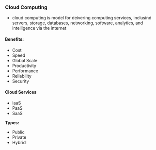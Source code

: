 ### Cloud Computing
- cloud computing is model for deivering computing services, inclusind servers, storage, databases, networking, software, analytics, and intelligence via the internet

#### Benefits:
- Cost
- Speed
- Global Scale
- Productivity 
- Performance
- Reliability
- Security

#### Cloud Services
- IaaS
- PaaS
- SaaS

**Types:**
- Public
- Private
- Hybrid